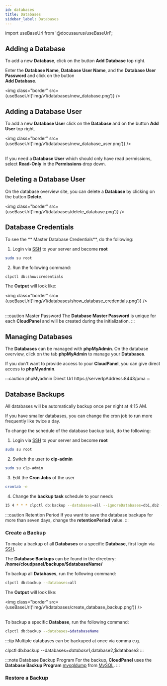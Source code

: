 ```yaml
---
id: databases
title: Databases
sidebar_label: Databases
---
```


import useBaseUrl from '@docusaurus/useBaseUrl';

## Adding a Database

To add a new **Database**, click on the button **Add Database** top right.

Enter the **Database Name**, **Database User Name**, and the **Database User Password** and
click on the button <br /> **Add Database**.

<img class="border" src={useBaseUrl('img/v1/databases/new_database.png')} />

## Adding a Database User

To add a new **Database User** click on the **Database** and on the button **Add User** top right.

<img class="border" src={useBaseUrl('img/v1/databases/new_database_user.png')} /> <br /> <br />

If you need a **Database User** which should only have read permissions, select **Read-Only** in the **Permissions** drop down.

## Deleting a Database User

On the database overview site, you can delete a **Database** by clicking on the button **Delete**.

<img class="border" src={useBaseUrl('img/v1/databases/delete_database.png')} />

## Database Credentials

To see the ** Master Database Credentials**, do the following:

1) Login via [SSH](users#ssh-login) to your server and become **root**

```bash
sudo su root
```

2) Run the following command:

```bash
clpctl db:show:credentials
```

The **Output** will look like:

<img class="border" src={useBaseUrl('img/v1/databases/show_database_credentials.png')} /> <br /> <br />

:::caution Master Password
The **Database Master Password** is unique for each **CloudPanel** and will be created during the initialization.
:::

## Managing Databases

The **Databases** can be managed with **phpMyAdmin**. On the database overview, click on the tab **phpMyAdmin** to manage
your **Databases**.

If you don't want to provide access to your **CloudPanel**, you can give direct access to **phpMyadmin**.

:::caution phpMyadmin Direct Url
https://serverIpAddress:8443/pma
:::

## Database Backups

All databases will be automatically backup once per night at 4:15 AM.

If you have smaller databases, you can change the cron job to run more frequently like twice a day. 

To change the schedule of the database backup task, do the following:

1) Login via [SSH](users#ssh-login) to your server and become **root**

```bash
sudo su root
```

2) Switch the user to **clp-admin**

```bash
sudo su clp-admin
```

3) Edit the **Cron Jobs** of the user

```bash
crontab -e
```

4) Change the **backup task** schedule to your needs

```bash
15 4 * * * clpctl db:backup --databases=all --ignoreDatabases=db1,db2 --retentionPeriod=7 &> /dev/null
```

:::caution Retention Period
If you want to save the database backups for more than seven days, change the **retentionPeriod** value.
:::

### Create a Backup

To make a backup of all **Databases** or a specific **Database**, first login via [SSH](users#ssh-login).

The **Database Backups** can be found in the directory: **/home/cloudpanel/backups/$databaseName/**

To backup all **Databases**, run the following command:

```bash
clpctl db:backup --databases=all
```

The **Output** will look like:

<img class="border" src={useBaseUrl('img/v1/databases/create_database_backup.png')} /> <br /> <br />

To backup a specific **Database**, run the following command:

```bash
clpctl db:backup --databases=$databaseName
```

:::tip
Multiple databases can be backuped at once via comma e.g. <br />

clpctl db:backup --databases=$database1,$database2,$database3
:::

:::note Database Backup Program
For the backup, **CloudPanel** uses the **Database Backup Program** [mysqldump](https://dev.mysql.com/doc/refman/8.0/en/mysqldump.html) from [MySQL](https://www.mysql.com/).
:::

### Restore a Backup